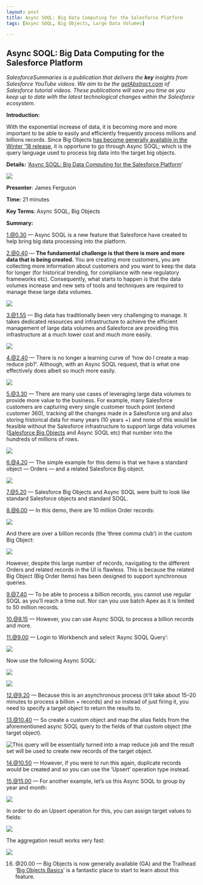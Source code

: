```yaml
---
layout: post
title: Async SOQL: Big Data Computing for the Salesforce Platform
tags: [Async SOQL, Big Objects, Large Data Volumes]

---
```


## Async SOQL: Big Data Computing for the Salesforce Platform

*SalesforceSummaries is a publication that delivers the **key** insights from Salesforce YouTube videos. We aim to be the [getAbstract.com](https://www.getabstract.com/en/) of Salesforce tutorial videos. These publications will save you time as you keep up to date with the latest technological changes within the Salesforce ecosystem.*

**Introduction:**

With the exponential increase of data, it is becoming more and more important to be able to easily and efficiently frequently process millions and billions records. Since Big Objects [has become generally available in the Winter ’18 release](https://releasenotes.docs.salesforce.com/en-us/winter18/release-notes/rn_api_data_services_bigobjects.htm), it is opportune to go through Async SOQL; which is the query language used to process big data into the target big objects.

**Details:** ‘[Async SOQL: Big Data Computing for the Salesforce Platform](https://www.youtube.com/watch?v=TffHL8HplQM)’

![](https://cdn-images-1.medium.com/max/2000/1*yezv860PYMh4EKk5YLjQPw.png)

**Presenter**: James Ferguson

**Time:** 21 minutes

**Key Terms**: Async SOQL, Big Objects

**Summary:**

 1.@0.30 — Async SOQL is a new feature that Salesforce have created to help bring big data processing into the platform.

 2.@0.40 — **The fundamental challenge is that there is more and more data that is being created.** You are creating more customers, you are collecting more information about customers and you want to keep the data for longer (for historical trending, for compliance with new regulatory frameworks etc). Consequently, what starts to happen is that the data volumes increase and new sets of tools and techniques are required to manage these large data volumes.

![](https://cdn-images-1.medium.com/max/2000/1*l7jCDFFixGnwVFqToWW7Cg.png)

3.@1.55 — Big data has traditionally been very challenging to manage. It takes dedicated resources and infrastructure to achieve the efficient management of large data volumes and Salesforce are providing this infrastructure at a much lower cost and much more easily.

![](https://cdn-images-1.medium.com/max/2000/1*3N4aPIxXjQn67kyvLWSnLw.png)

4.@2.40 — There is no longer a learning curve of ‘how do I create a map reduce job?’. Although, with an Async SOQL request, that is what one effectively does albeit so much more easily.

![](https://cdn-images-1.medium.com/max/2000/1*CbNg5cI1VrAQdJHKr2nLcg.png)

5.@3.30 — There are many use cases of leveraging large data volumes to provide more value to the business. For example, many Salesforce customers are capturing every single customer touch point (extend customer 360), tracking all the changes made in a Salesforce org and also storing historical data for many years (10 years +) and none of this would be feasible without the Salesforce infrastructure to support large data volumes ([Salesforce Big Objects](https://resources.docs.salesforce.com/210/latest/en-us/sfdc/pdf/big_objects_guide.pdf) and Async SOQL etc) that number into the hundreds of millions of rows.

![](https://cdn-images-1.medium.com/max/2000/1*M0MiyM1RYSDMfwfesuX_Zw.png)

6.@4.20 — The simple example for this demo is that we have a standard object — Orders — and a related Salesforce Big object.

![](https://cdn-images-1.medium.com/max/2000/1*63OefJYHvndIQW6OEYNGZA.png)

7.@5.20 — Salesforce Big Objects and Async SOQL were built to look like standard Salesforce objects and standard SOQL.

8.@6.00 — In this demo, there are 10 million Order records:

![](https://cdn-images-1.medium.com/max/2000/1*3khsSgCjkvhGZu6KvkBOlA.png)

And there are over a billion records (the ‘three comma club’) in the custom Big Object:

![](https://cdn-images-1.medium.com/max/2000/1*6jF-DhyE8aTZCRLmpzqRFw.png)

However, despite this large number of records, navigating to the different Orders and related records in the UI is flawless. This is because the related Big Object (Big Order Items) has been designed to support synchronous queries.

9.@7.40 — To be able to process a billion records, you cannot use regular SOQL as you’ll reach a time out. Nor can you use batch Apex as it is limited to 50 million records.

10.@8.15 — However, you can use Async SOQL to process a billion records and more.

11.@9.00 — Login to Workbench and select ‘Async SOQL Query’:

![](https://cdn-images-1.medium.com/max/2000/1*bas1wNS1nPiwQCBI9pJaPw.png)

Now use the following Async SOQL:

![](https://cdn-images-1.medium.com/max/2000/1*8CoNgk8p-hYScgciRr88gw.png)

![](https://cdn-images-1.medium.com/max/2000/1*s_KiaRY5BjcyaUyJTkbgqw.png)

12.@9.20 — Because this is an asynchronous process (it’ll take about 15–20 minutes to process a billion + records) and so instead of just firing it, you need to specify a target object to return the results to.

13.@10.40 — So create a custom object and map the alias fields from the aforementioned async SOQL query to the fields of that custom object (the target object).

![This query will be essentially turned into a map reduce job and the result set will be used to create new records of the target object.](https://cdn-images-1.medium.com/max/2000/1*C-vx21F4zu-pj-K1R_NN4w.png)

14.@10.50 — However, if you were to run this again, duplicate records would be created and so you can use the ‘Upsert’ operation type instead.

15.@15.00 — For another example, let’s us this Async SOQL to group by year and month:

![](https://cdn-images-1.medium.com/max/2000/1*B3LC2RGuSIEdPo217h-IgQ.png)

In order to do an Upsert operation for this, you can assign target values to fields:

![](https://cdn-images-1.medium.com/max/2000/1*L8IDt2iJTKTVvOfpC5nIbA.png)

The aggregation result works very fast:

![](https://cdn-images-1.medium.com/max/2000/1*xDY4VtagVlohTybDSLVQ_A.png)

16. @20.00 — Big Objects is now generally available (GA) and the Trailhead ‘[Big Objects Basics](https://trailhead.salesforce.com/en/modules/big_objects/units/big_objects_get_started)’ is a fantastic place to start to learn about this feature.
